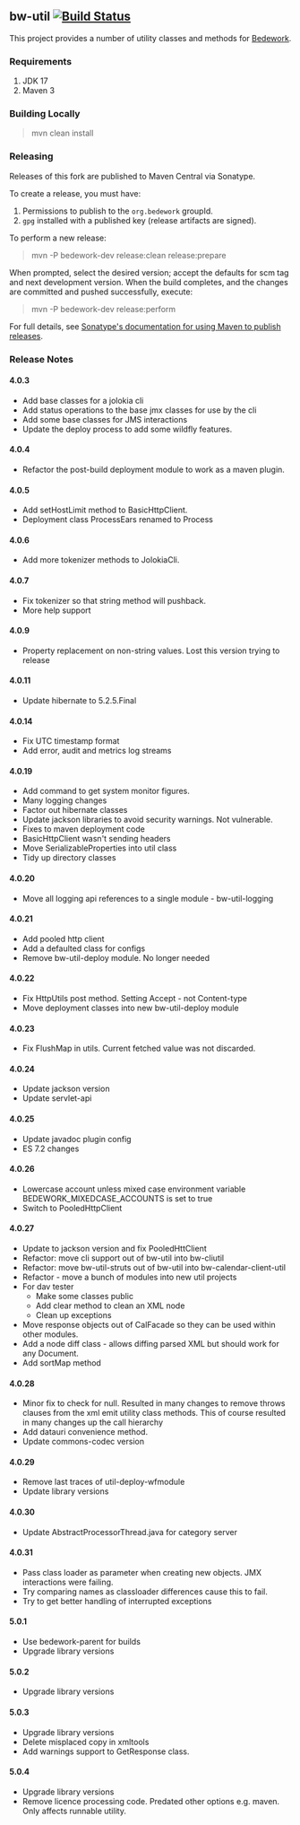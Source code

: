 ## bw-util [![Build Status](https://travis-ci.org/Bedework/bw-util.svg)](https://travis-ci.org/Bedework/bw-util)

This project provides a number of utility classes and methods for
[Bedework](https://www.apereo.org/projects/bedework).

### Requirements

1. JDK 17
2. Maven 3

### Building Locally

> mvn clean install

### Releasing

Releases of this fork are published to Maven Central via Sonatype.

To create a release, you must have:

1. Permissions to publish to the `org.bedework` groupId.
2. `gpg` installed with a published key (release artifacts are signed).

To perform a new release:

> mvn -P bedework-dev release:clean release:prepare

When prompted, select the desired version; accept the defaults for scm tag and next development version.
When the build completes, and the changes are committed and pushed successfully, execute:

> mvn -P bedework-dev release:perform

For full details, see [Sonatype's documentation for using Maven to publish releases](http://central.sonatype.org/pages/apache-maven.html).

### Release Notes
#### 4.0.3
  * Add base classes for a jolokia cli
  * Add status operations to the base jmx classes for use by the cli
  * Add some base classes for JMS interactions
  * Update the deploy process to add some wildfly features.

#### 4.0.4
  * Refactor the post-build deployment module to work as a maven plugin.

#### 4.0.5
  * Add setHostLimit method to BasicHttpClient.
  * Deployment class ProcessEars renamed to Process

#### 4.0.6
  * Add more tokenizer methods to JolokiaCli.

#### 4.0.7
  * Fix tokenizer so that string method will pushback.
  * More help support

#### 4.0.9
  * Property replacement on non-string values. Lost this version trying to release

#### 4.0.11
  * Update hibernate to 5.2.5.Final

#### 4.0.14
  * Fix UTC timestamp format
  * Add error, audit and metrics log streams

#### 4.0.19
  * Add command to get system monitor figures.
  * Many logging changes
  * Factor out hibernate classes
  * Update jackson libraries to avoid security warnings. Not vulnerable.
  * Fixes to maven deployment code
  * BasicHttpClient wasn't sending headers
  * Move SerializableProperties into util class
  * Tidy up directory classes

#### 4.0.20
  * Move all logging api references to a single module - bw-util-logging

#### 4.0.21
  * Add pooled http client
  * Add a defaulted class for configs
  * Remove bw-util-deploy module. No longer needed
  
#### 4.0.22
  * Fix HttpUtils post method. Setting Accept - not Content-type
  * Move deployment classes into new bw-util-deploy module
  
#### 4.0.23
  * Fix FlushMap in utils. Current fetched value was not discarded.
  
#### 4.0.24
  * Update jackson version
  * Update servlet-api
  
#### 4.0.25
  * Update javadoc plugin config
  * ES 7.2 changes
  
#### 4.0.26
  * Lowercase account unless mixed case environment variable BEDEWORK_MIXEDCASE_ACCOUNTS is set to true
  * Switch to PooledHttpClient
  
#### 4.0.27
  * Update to jackson version and fix PooledHttClient
  * Refactor: move cli support out of bw-util into bw-cliutil
  * Refactor: move bw-util-struts out of bw-util into bw-calendar-client-util
  * Refactor - move a bunch of modules into new util projects
  * For dav tester
    * Make some classes public
    * Add clear method to clean an XML node
    * Clean up exceptions
  * Move response objects out of CalFacade so they can be used within other modules.
  * Add a node diff class - allows diffing parsed XML but should work for any Document.
  * Add sortMap method

#### 4.0.28
  * Minor fix to check for null. Resulted in many changes to remove throws clauses from the xml emit utility class methods. This of course resulted in many changes up the call hierarchy
  * Add datauri convenience method.
  * Update commons-codec version

#### 4.0.29
* Remove last traces of util-deploy-wfmodule
* Update library versions

#### 4.0.30
* Update AbstractProcessorThread.java for category server

#### 4.0.31
* Pass class loader as parameter when creating new objects. JMX interactions were failing.
* Try comparing names as classloader differences cause this to fail.
* Try to get better handling of interrupted exceptions

#### 5.0.1
* Use bedework-parent for builds
*  Upgrade library versions

#### 5.0.2
* Upgrade library versions

#### 5.0.3
* Upgrade library versions
* Delete misplaced copy in xmltools
* Add warnings support to GetResponse class.

#### 5.0.4
* Upgrade library versions
* Remove licence processing code. Predated other options e.g. maven. Only affects runnable utility. 
  
